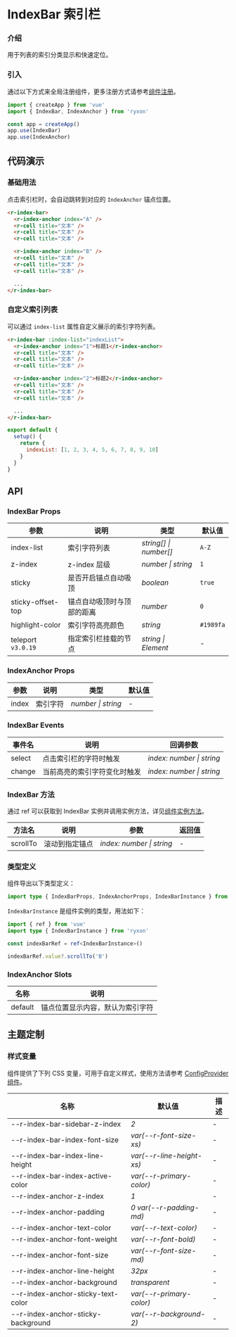 # IndexBar 索引栏

### 介绍

用于列表的索引分类显示和快速定位。

### 引入

通过以下方式来全局注册组件，更多注册方式请参考[组件注册](#/zh-CN/advanced-usage#zu-jian-zhu-ce)。

```js
import { createApp } from 'vue'
import { IndexBar, IndexAnchor } from 'ryxon'

const app = createApp()
app.use(IndexBar)
app.use(IndexAnchor)
```

## 代码演示

### 基础用法

点击索引栏时，会自动跳转到对应的 `IndexAnchor` 锚点位置。

```html
<r-index-bar>
  <r-index-anchor index="A" />
  <r-cell title="文本" />
  <r-cell title="文本" />
  <r-cell title="文本" />

  <r-index-anchor index="B" />
  <r-cell title="文本" />
  <r-cell title="文本" />
  <r-cell title="文本" />

  ...
</r-index-bar>
```

### 自定义索引列表

可以通过 `index-list` 属性自定义展示的索引字符列表。

```html
<r-index-bar :index-list="indexList">
  <r-index-anchor index="1">标题1</r-index-anchor>
  <r-cell title="文本" />
  <r-cell title="文本" />
  <r-cell title="文本" />

  <r-index-anchor index="2">标题2</r-index-anchor>
  <r-cell title="文本" />
  <r-cell title="文本" />
  <r-cell title="文本" />

  ...
</r-index-bar>
```

```js
export default {
  setup() {
    return {
      indexList: [1, 2, 3, 4, 5, 6, 7, 8, 9, 10]
    }
  }
}
```

## API

### IndexBar Props

| 参数 | 说明 | 类型 | 默认值 |
| --- | --- | --- | --- |
| index-list | 索引字符列表 | _string[] \| number[]_ | `A-Z` |
| z-index | z-index 层级 | _number \| string_ | `1` |
| sticky | 是否开启锚点自动吸顶 | _boolean_ | `true` |
| sticky-offset-top | 锚点自动吸顶时与顶部的距离 | _number_ | `0` |
| highlight-color | 索引字符高亮颜色 | _string_ | `#1989fa` |
| teleport `v3.0.19` | 指定索引栏挂载的节点 | _string \| Element_ | - |

### IndexAnchor Props

| 参数  | 说明     | 类型               | 默认值 |
| ----- | -------- | ------------------ | ------ |
| index | 索引字符 | _number \| string_ | -      |

### IndexBar Events

| 事件名 | 说明                         | 回调参数                  |
| ------ | ---------------------------- | ------------------------- |
| select | 点击索引栏的字符时触发       | _index: number \| string_ |
| change | 当前高亮的索引字符变化时触发 | _index: number \| string_ |

### IndexBar 方法

通过 ref 可以获取到 IndexBar 实例并调用实例方法，详见[组件实例方法](/zh/guide/advanced-usage.html#组件实例方法)。

| 方法名   | 说明           | 参数                      | 返回值 |
| -------- | -------------- | ------------------------- | ------ |
| scrollTo | 滚动到指定锚点 | _index: number \| string_ | -      |

### 类型定义

组件导出以下类型定义：

```ts
import type { IndexBarProps, IndexAnchorProps, IndexBarInstance } from 'ryxon'
```

`IndexBarInstance` 是组件实例的类型，用法如下：

```ts
import { ref } from 'vue'
import type { IndexBarInstance } from 'ryxon'

const indexBarRef = ref<IndexBarInstance>()

indexBarRef.value?.scrollTo('B')
```

### IndexAnchor Slots

| 名称    | 说明                             |
| ------- | -------------------------------- |
| default | 锚点位置显示内容，默认为索引字符 |

## 主题定制

### 样式变量

组件提供了下列 CSS 变量，可用于自定义样式，使用方法请参考 [ConfigProvider 组件](/zh/component/config-provider.html)。

| 名称                               | 默认值                    | 描述 |
| ---------------------------------- | ------------------------- | ---- |
| --r-index-bar-sidebar-z-index      | _2_                       | -    |
| --r-index-bar-index-font-size      | _var(--r-font-size-xs)_   | -    |
| --r-index-bar-index-line-height    | _var(--r-line-height-xs)_ | -    |
| --r-index-bar-index-active-color   | _var(--r-primary-color)_  | -    |
| --r-index-anchor-z-index           | _1_                       | -    |
| --r-index-anchor-padding           | _0 var(--r-padding-md)_   | -    |
| --r-index-anchor-text-color        | _var(--r-text-color)_     | -    |
| --r-index-anchor-font-weight       | _var(--r-font-bold)_      | -    |
| --r-index-anchor-font-size         | _var(--r-font-size-md)_   | -    |
| --r-index-anchor-line-height       | _32px_                    | -    |
| --r-index-anchor-background        | _transparent_             | -    |
| --r-index-anchor-sticky-text-color | _var(--r-primary-color)_  | -    |
| --r-index-anchor-sticky-background | _var(--r-background-2)_   | -    |
